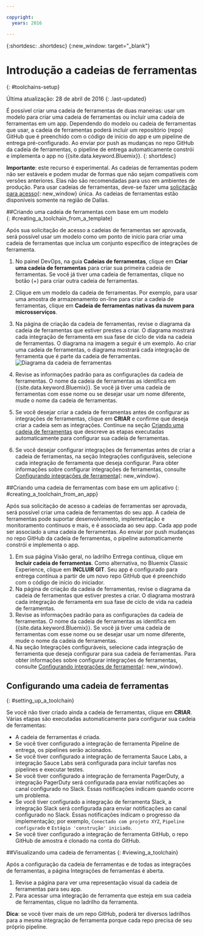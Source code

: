 ```yaml
---

copyright:
  years: 2016

---
```


{:shortdesc: .shortdesc}
{:new_window: target="_blank"}

# Introdução a cadeias de ferramentas
{: #toolchains-setup}

Última atualização: 28 de abril de 2016
{: .last-updated}  

É possível criar uma cadeia de ferramentas de duas maneiras: usar um modelo para
criar uma cadeia de ferramentas ou incluir uma cadeia de ferramentas em um
app. Dependendo do modelo ou cadeia de
ferramentas que usar, a cadeia de ferramentas poderá incluir um
repositório
(repo) GitHub que é preenchido com o código de início do app e um pipeline de entrega pré-configurado. Ao
enviar por push as mudanças no repo GitHub da cadeia de
ferramentas, o pipeline de entrega automaticamente constrói e implementa o app no {{site.data.keyword.Bluemix}}. 
{: shortdesc}  

**Importante**: este recurso é experimental. As cadeias de ferramentas podem não ser estáveis e podem mudar de
formas que não sejam compatíveis com versões anteriores. Elas não são recomendadas para uso em ambientes de produção. Para usar cadeias de ferramentas,
deve-se fazer uma
[solicitação
para acesso](https://new-console.ng.bluemix.net/devops?cm_mmc=IBMBluemixGarageMethod-_-MethodSite-_-10-19-15::12-31-18-_-toolchains-welcome-page){: new_window} única. As cadeias de ferramentas estão disponíveis
somente na região de Dallas.

##Criando uma cadeia de ferramentas com base em um modelo   
{: #creating_a_toolchain_from_a_template}

Após sua solicitação de acesso a cadeias de ferramentas ser aprovada, será possível usar um modelo como um ponto de início para criar uma
cadeia de ferramentas que inclua um conjunto específico de integrações de ferramenta.

1. No painel DevOps, na guia **Cadeias de ferramentas**, clique em **Criar uma cadeia de ferramentas** para
criar sua primeira cadeia de ferramentas. Se você já tiver uma cadeia de ferramentas, clique no botão (+) para criar outra cadeia de ferramentas.
1. Clique em um modelo da cadeia de ferramentas. Por exemplo, para usar uma
amostra de armazenamento on-line para criar a cadeia de ferramentas, clique em
**Cadeia de ferramentas nativas da nuvem para microsserviços**. 
1. Na página de criação da cadeia de ferramentas, revise o diagrama da cadeia de ferramentas que estiver prestes a criar. O diagrama
mostrará cada integração de ferramenta em sua fase de ciclo de vida na cadeia de ferramentas. O diagrama na imagem a seguir é um exemplo. Ao criar
uma cadeia de ferramentas, o diagrama mostrará cada integração de ferramenta que é parte da cadeia de ferramentas.
![Diagrama da cadeia de ferramentas](images/toolchain_diagram.png)

1. Revise as informações padrão para as configurações da cadeia de ferramentas. O nome da cadeia de ferramentas as identifica em
{{site.data.keyword.Bluemix}}. Se você já tiver uma cadeia de ferramentas com esse nome ou se desejar usar um nome diferente, mude o nome
da cadeia de ferramentas.  
1. Se você desejar criar a cadeia de ferramentas antes de configurar as
integrações de ferramentas, clique em **CRIAR** e confirme que deseja
criar a cadeia sem as integrações. Continue na seção
[Criando uma cadeia de ferramentas](#creating_a_toolchain) que descreve
as etapas executadas automaticamente para configurar sua cadeia de ferramentas.  
1. Se você desejar configurar integrações de ferramentas antes de criar a cadeia
de ferramentas, na seção Integrações configuráveis, selecione cada integração de
ferramenta que deseja configurar. Para
obter informações sobre configurar integrações de ferramentas, consulte [Configurando integrações de ferramenta](../toolchains/toolchains_integrations.html){: new_window}. 

##Criando uma cadeia de ferramentas com base em um aplicativo
{: #creating_a_toolchain_from_an_app}

Após sua solicitação de acesso a cadeias de ferramentas ser aprovada, será possível criar uma cadeia de ferramentas do seu app. A cadeia de
ferramentas pode suportar desenvolvimento, implementação e monitoramento contínuos e mais, e é associada ao seu app. Cada app pode ser
associado a uma cadeia de ferramentas. Ao enviar por push mudanças no
repo GitHub da cadeia de ferramentas, o pipeline automaticamente
constrói e implementa o app.  

1. Em sua página Visão geral, no ladrilho Entrega contínua, clique em **Incluir cadeia de ferramentas**. Como
alternativa, no Bluemix Classic Experience, clique em **INCLUIR GIT**. Seu app é configurado para entrega contínua a partir
de um novo repo GitHub que é preenchido com o código de início do
iniciador.
1. Na página de criação da cadeia de ferramentas, revise o diagrama da cadeia de ferramentas que estiver prestes a criar. O diagrama
mostrará cada integração de ferramenta em sua fase de ciclo de vida na cadeia de ferramentas.
1. Revise as informações padrão para as configurações da cadeia de ferramentas. O nome da cadeia de ferramentas as identifica em
{{site.data.keyword.Bluemix}}. Se você já tiver uma cadeia de ferramentas com esse nome ou se desejar usar um nome diferente, mude o nome
da cadeia de ferramentas.
1. Na seção Integrações configuráveis, selecione cada integração de ferramenta que deseja configurar para sua cadeia de ferramentas. Para
obter informações sobre configurar integrações de ferramentas, consulte [Configurando integrações de ferramenta](../toolchains/toolchains_integrations.html){: new_window}.

## Configurando uma cadeia de ferramentas
{: #setting_up_a_toolchain}

Se você não tiver criado ainda a cadeia de ferramentas, clique em **CRIAR**. Várias etapas são executadas automaticamente para configurar sua cadeia de ferramentas:

 * A cadeia de ferramentas é criada.
 * Se você tiver configurado a integração de ferramenta Pipeline de entrega, os pipelines serão acionados.
 * Se você tiver configurado a integração de ferramenta Sauce Labs, a integração Sauce Labs será configurada para incluir tarefas nos
pipelines e executar testes.
 * Se você tiver configurado a integração de ferramenta PagerDuty, a integração PagerDuty será configurada para enviar notificações
ao canal configurado no Slack. Essas notificações indicam quando ocorre um problema.
 * Se você tiver configurado a integração de ferramenta Slack, a integração Slack será configurada para enviar notificações ao canal
configurado no Slack. Essas notificações indicam o progresso da implementação; por exemplo, `Conectado com projeto XYZ`,
`Pipeline configurado` e `Estágio 'construção' iniciado`.
 * Se você tiver configurado a integração de ferramenta
GitHub, o repo GitHub de amostra é clonado na conta do GitHub.  
 
##Visualizando uma cadeia de ferramentas
{: #viewing_a_toolchain}

Após a configuração da cadeia de ferramentas e de todas as integrações de
ferramentas, a página Integrações de ferramentas é aberta.

1. Revise a página para ver uma representação visual da cadeia de ferramentas para seu app.
1. Para acessar uma integração de ferramenta que esteja em sua cadeia de ferramentas, clique no ladrilho da ferramenta. 
 
 **Dica**: se você tiver mais de um
repo
GitHub, poderá ter diversos ladrilhos para a mesma integração de ferramenta
porque cada repo precisa de seu próprio pipeline.
